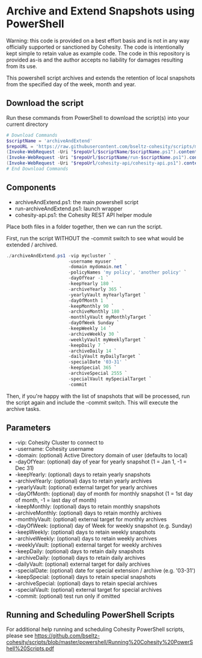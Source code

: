 # Archive and Extend Snapshots using PowerShell

Warning: this code is provided on a best effort basis and is not in any way officially supported or sanctioned by Cohesity. The code is intentionally kept simple to retain value as example code. The code in this repository is provided as-is and the author accepts no liability for damages resulting from its use.

This powershell script archives and extends the retention of local snapshots from the specified day of the week, month and year.

## Download the script

Run these commands from PowerShell to download the script(s) into your current directory

```powershell
# Download Commands
$scriptName = 'archiveAndExtend'
$repoURL = 'https://raw.githubusercontent.com/bseltz-cohesity/scripts/master/powershell'
(Invoke-WebRequest -Uri "$repoUrl/$scriptName/$scriptName.ps1").content | Out-File "$scriptName.ps1"; (Get-Content "$scriptName.ps1") | Set-Content "$scriptName.ps1"
(Invoke-WebRequest -Uri "$repoUrl/$scriptName/run-$scriptName.ps1").content | Out-File "run-$scriptName.ps1"; (Get-Content "run-$scriptName.ps1") | Set-Content "run-$scriptName.ps1"
(Invoke-WebRequest -Uri "$repoUrl/cohesity-api/cohesity-api.ps1").content | Out-File cohesity-api.ps1; (Get-Content cohesity-api.ps1) | Set-Content cohesity-api.ps1
# End Download Commands
```

## Components

* archiveAndExtend.ps1: the main powershell script
* run-archiveAndExtend.ps1: launch wrapper
* cohesity-api.ps1: the Cohesity REST API helper module

Place both files in a folder together, then we can run the script.

First, run the script WITHOUT the -commit switch to see what would be extended / archived.

```powershell
./archiveAndExtend.ps1 -vip mycluster `
                       -username myuser `
                       -domain mydomain.net `
                       -policyNames 'my policy', 'another policy' `
                       -dayOfYear -1 `
                       -keepYearly 180 `
                       -archiveYearly 365 `
                       -yearlyVault myYearlyTarget `
                       -dayOfMonth 1 `
                       -keepMonthly 90 `
                       -archiveMonthly 180 `
                       -monthlyVault myMonthlyTarget `
                       -dayOfWeek Sunday `
                       -keepWeekly 14 `
                       -archiveWeekly 30 `
                       -weeklyVault myWeeklyTarget `
                       -keepDaily 7 `
                       -archiveDaily 14 `
                       -dailyVault myDailyTarget `
                       -specialDate '03-31' `
                       -keepSpecial 365 `
                       -archiveSpecial 2555 `
                       -specialVault mySpecialTarget `
                       -commit
```

Then, if you're happy with the list of snapshots that will be processed, run the script again and include the -commit switch. This will execute the archive tasks.

## Parameters

* -vip: Cohesity Cluster to connect to
* -username: Cohesity username
* -domain: (optional) Active Directory domain of user (defaults to local)
* -dayOfYear: (optional) day of year for yearly snapshot (1 = Jan 1, -1 = Dec 31)
* -keepYearly: (optional) days to retain yearly snapshots
* -archiveYearly: (optional) days to retain yearly archives
* -yearlyVault: (optional) external target for yearly archives
* -dayOfMonth: (optional) day of month for monthly snapshot (1 = 1st day of month, -1 = last day of month)
* -keepMonthly: (optional) days to retain monthly snapshots
* -archiveMonthly: (optional) days to retain monthly archives
* -monthlyVault: (optional) external target for monthly archives
* -dayOfWeek: (optional) day of Week for weekly snapshot (e.g. Sunday)
* -keepWeekly: (optional) days to retain weekly snapshots
* -archiveWeekly: (optional) days to retain weekly archives
* -weeklyVault: (optional) external target for weekly archives
* -keepDaily: (optional) days to retain daily snapshots
* -archiveDaily: (optional) days to retain daily archives
* -dailyVault: (optional) external target for daily archives
* -specialDate: (optional) date for special extension / archive (e.g. '03-31')
* -keepSpecial: (optional) days to retain special snapshots
* -archiveSpecial: (optional) days to retain special archives
* -specialVault: (optional) external target for special archives
* -commit: (optional) test run only if omitted

## Running and Scheduling PowerShell Scripts

For additional help running and scheduling Cohesity PowerShell scripts, please see <https://github.com/bseltz-cohesity/scripts/blob/master/powershell/Running%20Cohesity%20PowerShell%20Scripts.pdf>
